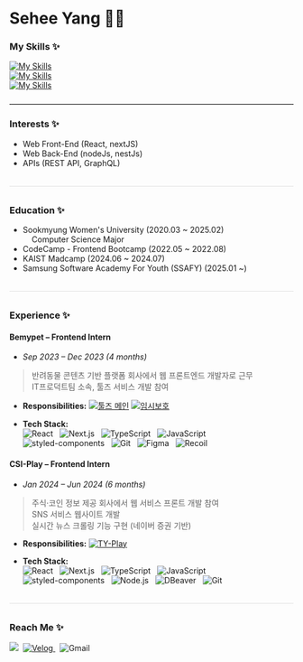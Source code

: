 # Sehee Yang 👩‍💻

### My Skills ✨
[![My Skills](https://skillicons.dev/icons?i=react,next,flutter,js,java,html,css,styledcomponents,emotion)](https://skillicons.dev)</br>
[![My Skills](https://skillicons.dev/icons?i=nodejs,nest,graphql,postman,mysql,git,docker,aws,figma)](https://skillicons.dev)</br>
[![My Skills](https://skillicons.dev/icons?i=npm,yarn)](https://skillicons.dev)

<hr style="border: 0; border-top: 0.5px solid #ccc; margin: 24px 0;" />


### Interests ✨
- Web Front-End (React, nextJS)
- Web Back-End (nodeJs, nestJs)
- APIs (REST API, GraphQL)

<hr style="border: 0; height: 1px; background: #e0e0e0; margin: 32px 0;" />

### Education ✨
- Sookmyung Women's University (2020.03 ~ 2025.02)</br>
&nbsp;&nbsp;&nbsp;&nbsp;Computer Science Major  
- CodeCamp - Frontend Bootcamp (2022.05 ~ 2022.08)</br>
- KAIST Madcamp (2024.06 ~ 2024.07)</br>
- Samsung Software Academy For Youth (SSAFY) (2025.01 ~)</br>

<hr style="border: 0; height: 1px; background: #e0e0e0; margin: 32px 0;" />


### Experience ✨
#### Bemypet – Frontend Intern
- *Sep 2023 – Dec 2023 (4 months)*  
> 반려동물 콘텐츠 기반 플랫폼 회사에서 웹 프론트엔드 개발자로 근무 </br>
> IT프로덕트팀 소속, 툴즈 서비스 개발 참여  

- **Responsibilities:**  [![툴즈 메인](https://img.shields.io/badge/Visit-비마이펫툴즈-blue?style=flat-square)](https://tools.mypetlife.co.kr/)&nbsp;[![임시보호](https://img.shields.io/badge/Visit-임시보호서비스-ff69b4?style=flat-square)](https://tools.mypetlife.co.kr/foster)

- **Tech Stack:**  
![React](https://skillicons.dev/icons?i=react) &nbsp; ![Next.js](https://skillicons.dev/icons?i=nextjs) &nbsp; ![TypeScript](https://skillicons.dev/icons?i=ts) &nbsp; ![JavaScript](https://skillicons.dev/icons?i=js) &nbsp; ![styled-components](https://skillicons.dev/icons?i=styledcomponents) &nbsp; ![Git](https://skillicons.dev/icons?i=git) &nbsp; ![Figma](https://skillicons.dev/icons?i=figma) &nbsp; ![Recoil](https://img.shields.io/badge/Recoil-3578E5?style=flat&logo=recoil&logoColor=white)

#### CSI-Play – Frontend Intern
- *Jan 2024 – Jun 2024 (6 months)*  
> 주식·코인 정보 제공 회사에서 웹 서비스 프론트 개발 참여  
> SNS 서비스 웹사이트 개발  
> 실시간 뉴스 크롤링 기능 구현 (네이버 증권 기반)

- **Responsibilities:**  [![TY-Play](https://img.shields.io/badge/Visit-TY--Play-8A2BE2?style=flat-square)](https://www.ty-play.com/)  

- **Tech Stack:**  
![React](https://skillicons.dev/icons?i=react) &nbsp; ![Next.js](https://skillicons.dev/icons?i=nextjs) &nbsp; ![TypeScript](https://skillicons.dev/icons?i=ts) &nbsp; ![JavaScript](https://skillicons.dev/icons?i=js) &nbsp; ![styled-components](https://skillicons.dev/icons?i=styledcomponents) &nbsp; ![Node.js](https://skillicons.dev/icons?i=nodejs) &nbsp; ![DBeaver](https://img.shields.io/badge/DBeaver-%23000000?style=flat&logoColor=white) &nbsp; ![Git](https://skillicons.dev/icons?i=git)

<hr style="border: 0; height: 1px; background: #e0e0e0; margin: 32px 0;" />

### Reach Me ✨
<a href="https://github.com/sehee-xx"><img src="https://img.shields.io/badge/GitHub-181717.svg?&style=for-the-badge&logo=GitHub&logoColor=white"/></a>&nbsp;
<a href = "https://velog.io/sehee-xx/posts"> <img alt="Velog" src ="https://img.shields.io/badge/Velog-20C997.svg?&style=for-the-badge"/> </a>&nbsp;
<img alt="Gmail" src="https://img.shields.io/badge/didtpgml0627@gmail.com-EA4335.svg?&style=for-the-badge&logo=Gmail&logoColor=white"/>

